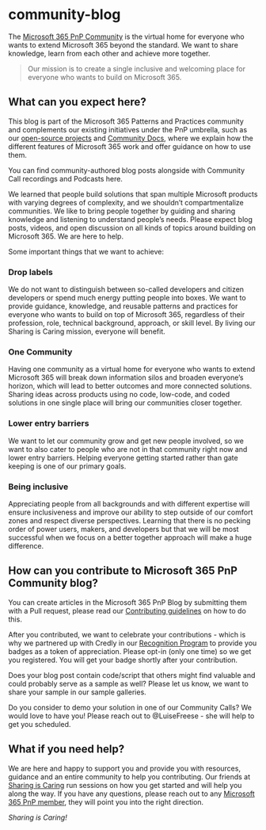 # community-blog

The [Microsoft 365 PnP Community](https://aka.ms/m365pnp) is the virtual home for everyone who wants to extend Microsoft 365 beyond the standard. We want to share knowledge, learn from each other and achieve more together.

> Our mission is to create a single inclusive and welcoming place for everyone who wants to build on Microsoft 365.  

## What can you expect here?

This blog is part of the Microsoft 365 Patterns and Practices community and complements our existing initiatives under the PnP umbrella, such as our [open-source projects](https://github.com/pnp) and [Community Docs](https://docs.microsoft.com/en-us/microsoft-365/community/), where we explain how the different features of Microsoft 365 work and offer guidance on how to use them.

You can find community-authored blog posts alongside with Community Call recordings and Podcasts here.

We learned that people build solutions that span multiple Microsoft products with varying degrees of complexity, and we shouldn’t compartmentalize communities. We like to bring people together by guiding and sharing knowledge and listening to understand people’s needs. Please expect blog posts, videos, and open discussion on all kinds of topics around building on Microsoft 365. We are here to help.  

Some important things that we want to achieve:

### Drop labels

We do not want to distinguish between so-called developers and citizen developers or spend much energy putting people into boxes. We want to provide guidance, knowledge, and reusable patterns and practices for everyone who wants to build on top of Microsoft 365, regardless of their profession, role, technical background, approach, or skill level. By living our Sharing is Caring mission, everyone will benefit.  

### One Community

Having one community as a virtual home for everyone who wants to extend Microsoft 365 will break down information silos and broaden everyone’s horizon, which will lead to better outcomes and more connected solutions. Sharing ideas across products using no code, low-code, and coded solutions in one single place will bring our communities closer together.  

### Lower entry barriers

We want to let our community grow and get new people involved, so we want to also cater to people who are not in that community right now and lower entry barriers. Helping everyone getting started rather than gate keeping is one of our primary goals.  

### Being inclusive

Appreciating people from all backgrounds and with different expertise will ensure inclusiveness and improve our ability to step outside of our comfort zones and respect diverse perspectives. Learning that there is no pecking order of power users, makers, and developers but that we will be most successful when we focus on a better together approach will make a huge difference.  

## How can you contribute to Microsoft 365 PnP Community blog?

You can create articles in the Microsoft 365 PnP Blog by submitting them with a Pull request, please read our [Contributing guidelines](CONTRIBUTING.md) on how to do this.

After you contributed, we want to celebrate your contributions - which is why we partnered up with Credly in our [Recognition Program](https://pnp.github.io/recognitionprogram/) to provide you badges as a token of appreciation. Please opt-in (only one time) so we get you registered. You will get your badge shortly after your contribution.

Does your blog post contain code/script that others might find valuable and could probably serve as a sample as well? Please let us know, we want to share your sample in our sample galleries.

Do you consider to demo your solution in one of our Community Calls? We would love to have you! Please reach out to @LuiseFreese - she will help to get you scheduled.

## What if you need help?

We are here and happy to support you and provide you with resources, guidance and an entire community to help you contributing. Our friends at [Sharing is Caring](https://aka.ms/sharing-is-caring) run sessions on how you get started and will help you along the way. If you have any questions, please reach out to any [Microsoft 365 PnP member](https://aka.ms/m365pnp), they will point you into the right direction.

_Sharing is Caring!_

